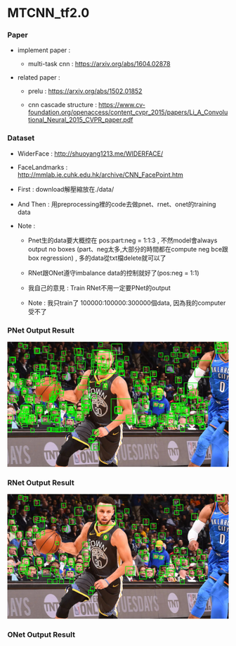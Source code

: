 # MTCNN_tf2.0

### Paper

* implement paper : 
     
    * multi-task cnn : https://arxiv.org/abs/1604.02878

* related paper : 

    * prelu : https://arxiv.org/abs/1502.01852
    
    * cnn cascade structure : https://www.cv-foundation.org/openaccess/content_cvpr_2015/papers/Li_A_Convolutional_Neural_2015_CVPR_paper.pdf


### Dataset


* WiderFace : http://shuoyang1213.me/WIDERFACE/

* FaceLandmarks : http://mmlab.ie.cuhk.edu.hk/archive/CNN_FacePoint.htm

* First : download解壓縮放在./data/

* And Then : 用preprocessing裡的code去做pnet、rnet、onet的training data

* Note : 

    * Pnet生的data要大概控在 pos:part:neg = 1:1:3 , 不然model會always output no boxes (part、neg太多,大部分的時間都在compute neg bce跟box regression) , 多的data從txt檔delete就可以了
    
    * RNet跟ONet遵守imbalance data的控制就好了(pos:neg = 1:1) 
    
    * 我自己的意見 : Train RNet不用一定要PNet的output
    
    * Note : 我只train了 100000:100000:300000個data, 因為我的computer受不了


### PNet Output Result
![PNet_output_boxes](./test_imgs/gsw3_result_pnet.jpg)


### RNet Output Result

![RNet_output_boxes](./test_imgs/gsw3_result_rnet.jpg)


### ONet Output Result




